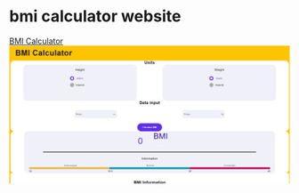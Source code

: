 # bmi calculator website

[BMI Calculator](https://bmicalculator.ml/)
![  ](https://github.com/idivyanshbansal/bmi-calculator-website/blob/782f3df1ffd9874f9a0f1434bbf3e4a9174bc4f3/Screenshot%202021-09-20%20214748.jpg)
